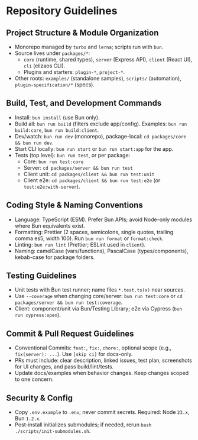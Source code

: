 # Repository Guidelines

## Project Structure & Module Organization
- Monorepo managed by `turbo` and `lerna`; scripts run with `bun`.
- Source lives under `packages/*`:
  - `core` (runtime, shared types), `server` (Express API), `client` (React UI), `cli` (elizaos CLI).
  - Plugins and starters: `plugin-*`, `project-*`.
- Other roots: `examples/` (standalone samples), `scripts/` (automation), `plugin-specification/*` (specs).

## Build, Test, and Development Commands
- Install: `bun install` (use Bun only).
- Build all: `bun run build` (filters exclude app/config). Examples: `bun run build:core`, `bun run build:client`.
- Dev/watch: `bun run dev` (monorepo), package-local: `cd packages/core && bun run dev`.
- Start CLI locally: `bun run start` or `bun run start:app` for the app.
- Tests (top level): `bun run test`, or per package:
  - Core: `bun run test:core`
  - Server: `cd packages/server && bun run test`
  - Client unit: `cd packages/client && bun run test:unit`
  - Client e2e: `cd packages/client && bun run test:e2e` (or `test:e2e:with-server`).

## Coding Style & Naming Conventions
- Language: TypeScript (ESM). Prefer Bun APIs; avoid Node-only modules where Bun equivalents exist.
- Formatting: Prettier (2 spaces, semicolons, single quotes, trailing comma es5, width 100). Run `bun run format` or `format:check`.
- Linting: `bun run lint` (Prettier; ESLint used in `client`).
- Naming: camelCase (vars/functions), PascalCase (types/components), kebab-case for package folders.

## Testing Guidelines
- Unit tests with Bun test runner; name files `*.test.ts(x)` near sources.
- Use `--coverage` when changing core/server: `bun run test:core` or `cd packages/server && bun run test:coverage`.
- Client: component/unit via Bun/Testing Library; e2e via Cypress (`bun run cypress:open`).

## Commit & Pull Request Guidelines
- Conventional Commits: `feat:`, `fix:`, `chore:`, optional scope (e.g., `fix(server): ...`). Use `[skip ci]` for docs-only.
- PRs must include: clear description, linked issues, test plan, screenshots for UI changes, and pass build/lint/tests.
- Update docs/examples when behavior changes. Keep changes scoped to one concern.

## Security & Config
- Copy `.env.example` to `.env`; never commit secrets. Required: Node `23.x`, Bun `1.2.x`.
- Post-install initializes submodules; if needed, rerun `bash ./scripts/init-submodules.sh`.

